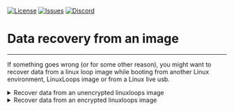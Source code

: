 <div id="top"></div>

<!-- Shields/Logos -->
[![License][license-shield]][license-url]
[![Issues][issues-shield]][issues-url]
[![Discord][discord-shield]][discord-url]
  
# Data recovery from an image
  
  ***
<!-- This *** line creates a divider so that the dropdown looks nice. 
Empty lines between everything in <angle breackets> is intentional due to markdown issues -->

If something goes wrong (or for some other reason), you might want to recover data from a linux loop image while booting from another Linux environment, LinuxLoops image or from a Linux live usb.

<details>
  <summary>Recover data from an unencrypted linuxloops image</summary>

1. Run the following commands to mount the linuxloops rootfs:
```
mkdir -p ./chroot
image=$(losetup -fP --show <path_to_the_linuxloops_image>)
mount "$image"p3 ./chroot
```

2. Recover your data from the ./chroot folder

3. Unmount the linuxloops rootfs:

```
umount ./chroot
losetup -d "$image"
```

</details>

<details>
  <summary>Recover data from an encrypted linuxloops image</summary>

1. Run the following commands to mount the linuxloops rootfs:
```
mkdir -p ./chroot
image=$(losetup -fP --show <path_to_the_linuxloops_image>)
echo -n "<your_encryption_password>" | cryptsetup luksOpen "$image"p3 recovery_root -
mount /dev/mapper/recovery_root ./chroot
```

2. Recover your data from the ./chroot folder

3. Unmount the linuxloops rootfs:

```
umount ./chroot
cryptsetup luksClose recovery_root
losetup -d "$image"
```

</details>

<!-- Reference Links -->
<!-- Badges -->
[license-shield]: https://img.shields.io/github/license/sebanc/brunch?label=License&logo=Github&style=flat-square
[license-url]: ./LICENSE
[issues-shield]: https://img.shields.io/github/issues/sebanc/brunch?label=Issues&logo=Github&style=flat-square
[issues-url]: https://github.com/sebanc/brunch/issues
[discord-shield]: https://img.shields.io/badge/Discord-Join-7289da?style=flat-square&logo=discord&logoColor=%23FFFFFF
[discord-url]: https://discord.gg/x2EgK2M
